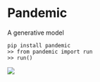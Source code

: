 # Pandemic

A generative model

    pip install pandemic
    >> from pandemic import run
    >> run()
    
    
![](https://imgur.com/ToFMgAl)